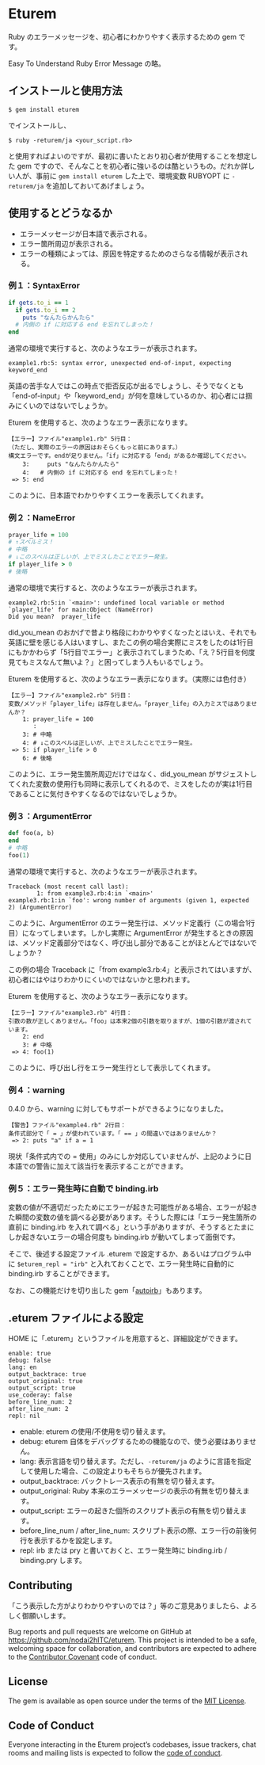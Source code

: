 # Eturem

Ruby のエラーメッセージを、初心者にわかりやすく表示するための gem です。

Easy To Understand Ruby Error Message の略。

## インストールと使用方法

    $ gem install eturem

でインストールし、

    $ ruby -returem/ja <your_script.rb>

と使用すればよいのですが、最初に書いたとおり初心者が使用することを想定した gem ですので、そんなことを初心者に強いるのは酷というもの。だれか詳しい人が、事前に ```gem install eturem``` した上で、環境変数 RUBYOPT に ```-returem/ja``` を追加しておいてあげましょう。

## 使用するとどうなるか

* エラーメッセージが日本語で表示される。
* エラー箇所周辺が表示される。
* エラーの種類によっては、原因を特定するためのさらなる情報が表示される。

### 例１：SyntaxError

```ruby
if gets.to_i == 1
  if gets.to_i == 2
    puts "なんたらかんたら"
  # 内側の if に対応する end を忘れてしまった！
end
```

通常の環境で実行すると、次のようなエラーが表示されます。

```
example1.rb:5: syntax error, unexpected end-of-input, expecting keyword_end
```

英語の苦手な人ではこの時点で拒否反応が出るでしょうし、そうでなくとも「end-of-input」や「keyword_end」が何を意味しているのか、初心者には掴みにくいのではないでしょうか。

Eturem を使用すると、次のようなエラー表示になります。

```
【エラー】ファイル"example1.rb" 5行目：
（ただし、実際のエラーの原因はおそらくもっと前にあります。）
構文エラーです。endが足りません。「if」に対応する「end」があるか確認してください。
    3:     puts "なんたらかんたら"
    4:   # 内側の if に対応する end を忘れてしまった！
 => 5: end
```

このように、日本語でわかりやすくエラーを表示してくれます。

### 例２：NameError

```ruby
prayer_life = 100
# ↑スペルミス！
# 中略
# ↓このスペルは正しいが、上でミスしたことでエラー発生。
if player_life > 0
# 後略
```

通常の環境で実行すると、次のようなエラーが表示されます。

```
example2.rb:5:in `<main>': undefined local variable or method `player_life' for main:Object (NameError)
Did you mean?  prayer_life
```

did_you_mean のおかげで昔より格段にわかりやすくなったとはいえ、それでも英語に壁を感じる人はいますし、またこの例の場合実際にミスをしたのは1行目にもかかわらず「5行目でエラー」と表示されてしまうため、「え？5行目を何度見てもミスなんて無いよ？」と困ってしまう人もいるでしょう。

Eturem を使用すると、次のようなエラー表示になります。（実際には色付き）

```
【エラー】ファイル"example2.rb" 5行目：
変数/メソッド「player_life」は存在しません。「prayer_life」の入力ミスではありませんか？
    1: prayer_life = 100
       :
    3: # 中略
    4: # ↓このスペルは正しいが、上でミスしたことでエラー発生。
 => 5: if player_life > 0
    6: # 後略
```

このように、エラー発生箇所周辺だけではなく、did_you_mean がサジェストしてくれた変数の使用行も同時に表示してくれるので、ミスをしたのが実は1行目であることに気付きやすくなるのではないでしょうか。

### 例３：ArgumentError

```ruby
def foo(a, b)
end
# 中略
foo(1)
```

通常の環境で実行すると、次のようなエラーが表示されます。

```
Traceback (most recent call last):
        1: from example3.rb:4:in `<main>'
example3.rb:1:in `foo': wrong number of arguments (given 1, expected 2) (ArgumentError)
```

このように、ArgumentError のエラー発生行は、メソッド定義行（この場合1行目）になってしまいます。しかし実際に ArgumentError が発生するときの原因は、メソッド定義部分ではなく、呼び出し部分であることがほとんどではないでしょうか？

この例の場合 Traceback に「from example3.rb:4」と表示されてはいますが、初心者にはやはりわかりにくいのではないかと思われます。

Eturem を使用すると、次のようなエラー表示になります。

```
【エラー】ファイル"example3.rb" 4行目：
引数の数が正しくありません。「foo」は本来2個の引数を取りますが、1個の引数が渡されています。
    2: end
    3: # 中略
 => 4: foo(1)
```

このように、呼び出し行をエラー発生行として表示してくれます。

### 例４：warning

0.4.0 から、warning に対してもサポートができるようになりました。

```
【警告】ファイル"example4.rb" 2行目：
条件式部分で「 = 」が使われています。「 == 」の間違いではありませんか？
 => 2: puts "a" if a = 1
```

現状「条件式内での = 使用」のみにしか対応していませんが、上記のように日本語での警告に加えて該当行を表示することができます。

### 例５：エラー発生時に自動で binding.irb

変数の値が不適切だったためにエラーが起きた可能性がある場合、エラーが起きた瞬間の変数の値を調べる必要があります。そうした際には「エラー発生箇所の直前に binding.irb を入れて調べる」という手がありますが、そうするとたまにしか起きないエラーの場合何度も binding.irb が動いてしまって面倒です。

そこで、後述する設定ファイル .eturem で設定するか、あるいはプログラム中に `$eturem_repl = "irb"` と入れておくことで、エラー発生時に自動的に binding.irb することができます。

なお、この機能だけを切り出した gem「[autoirb](https://github.com/nodai2hITC/autoirb)」もあります。

## .eturem ファイルによる設定

HOME に「.eturem」というファイルを用意すると、詳細設定ができます。

```
enable: true
debug: false
lang: en
output_backtrace: true
output_original: true
output_script: true
use_coderay: false
before_line_num: 2
after_line_num: 2
repl: nil
```

- enable: eturem の使用/不使用を切り替えます。
- debug: eturem 自体をデバッグするための機能なので、使う必要はありません。
- lang: 表示言語を切り替えます。ただし、`-returem/ja` のように言語を指定して使用した場合、この設定よりもそちらが優先されます。
- output_backtrace: バックトレース表示の有無を切り替えます。
- output_original: Ruby 本来のエラーメッセージの表示の有無を切り替えます。
- output_script: エラーの起きた個所のスクリプト表示の有無を切り替えます。
- before_line_num / after_line_num: スクリプト表示の際、エラー行の前後何行を表示するかを設定します。
- repl: irb または pry と書いておくと、エラー発生時に binding.irb / binding.pry します。

## Contributing

「こう表示した方がよりわかりやすいのでは？」等のご意見ありましたら、よろしく御願いします。

Bug reports and pull requests are welcome on GitHub at https://github.com/nodai2hITC/eturem. This project is intended to be a safe, welcoming space for collaboration, and contributors are expected to adhere to the [Contributor Covenant](http://contributor-covenant.org) code of conduct.

## License

The gem is available as open source under the terms of the [MIT License](https://opensource.org/licenses/MIT).

## Code of Conduct

Everyone interacting in the Eturem project’s codebases, issue trackers, chat rooms and mailing lists is expected to follow the [code of conduct](https://github.com/nodai2hITC/eturem/blob/master/CODE_OF_CONDUCT.md).
